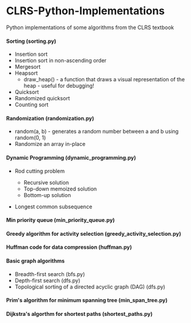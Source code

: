 # CLRS-Python-Implementations
Python implementations of some algorithms from the CLRS textbook

#### Sorting (sorting.py)

- Insertion sort
- Insertion sort in non-ascending order
- Mergesort
- Heapsort
  * draw_heap() - a function that draws a visual representation of the heap - useful for debugging!
- Quicksort
- Randomized quicksort
- Counting sort


#### Randomization (randomization.py)
- random(a, b) - generates a random number between a and b using random(0, 1)
- Randomize an array in-place


#### Dynamic Programming (dynamic_programming.py)
- Rod cutting problem
  * Recursive solution
  * Top-down memoized solution
  * Bottom-up solution
  
- Longest common subsequence


#### Min priority queue (min_priority_queue.py)


#### Greedy algorithm for activity selection (greedy_activity_selection.py)

#### Huffman code for data compression (huffman.py)

#### Basic graph algorithms
- Breadth-first search (bfs.py)
- Depth-first search (dfs.py)
- Topological sorting of a directed acyclic graph (DAG) (dfs.py)

#### Prim's algorithm for minimum spanning tree (min_span_tree.py)

#### Dijkstra's algorthm for shortest paths (shortest_paths.py)
